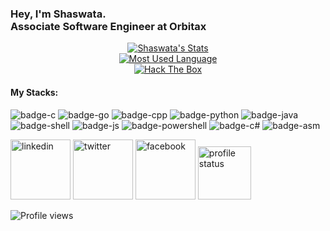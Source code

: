 <h3> Hey, I'm Shaswata. <br>
Associate Software Engineer at Orbitax</h3>  

<p align="center">
  <a target="_blank" href="https://github.com/shaswata56" class="rich-diff-level-one">
    <img src="https://github-readme-stats.vercel.app/api?username=shaswata56&&show_icons=true&count_private=true&theme=tokyonight" alt="Shaswata's Stats" >
  </a><br>
  <a target="_blank" href="https://github.com/shaswata56/shaswata56" class="rich-diff-level-one">
    <img src="https://github-readme-stats.vercel.app/api/top-langs/?username=shaswata56&hide=makefile,html,roff,jupyter+notebook&layout=compact&theme=tokyonight&langs_count=10" alt="Most Used Language" >
  </a><br>
  <a target="_blank" href="https://app.hackthebox.eu/profile/89792" class="rich-diff-level-one">
    <img src="http://www.hackthebox.eu/badge/image/89792" alt="Hack The Box">
  </a>
</p>

#### My Stacks:
![badge-c](https://img.shields.io/badge/Language-C-555555?style=for-the-badge&logo=C) ![badge-go](https://img.shields.io/badge/Language-Go-00ADD8?style=for-the-badge&logo=Go) ![badge-cpp](https://img.shields.io/badge/Language-C++-f34b7d?style=for-the-badge&logo=C%2B%2B) ![badge-python](https://img.shields.io/badge/Language-Python-blue?style=for-the-badge&logo=Python) ![badge-java](https://img.shields.io/badge/Language-Java-b07219?style=for-the-badge&logo=Java) ![badge-shell](https://img.shields.io/badge/Language-Shell-89e051?style=for-the-badge&logo=gnu-bash) ![badge-js](https://img.shields.io/badge/Language-Javascript-f1e05a?style=for-the-badge&logo=javascript) ![badge-powershell](https://img.shields.io/badge/Language-PowerShell-012456?style=for-the-badge&logo=powershell) ![badge-c#](https://img.shields.io/badge/Language-C%23-178600?style=for-the-badge&logo=C-Sharp) ![badge-asm](https://img.shields.io/badge/Language-Assembly-6E4C13?style=for-the-badge&logo=assembly) 


[<img src='https://img.icons8.com/nolan/96/linkedin.png' alt='linkedin' height='96'>](https://www.linkedin.com/in/shaswata56)
[<img src='https://img.icons8.com/nolan/96/twitter.png' alt='twitter' height='96'>](https://twitter.com/shaswata56)
[<img src='https://img.icons8.com/nolan/96/facebook-new.png' alt='facebook' height='96'>](https://facebook.com/shaswata56)
[<img src='https://i.imgur.com/OSmPqCa.png' alt='profile status' height='85'>](https://profile-summary-for-github.com/user/shaswata56)


![Profile views](https://gpvc.arturio.dev/shaswata56)
